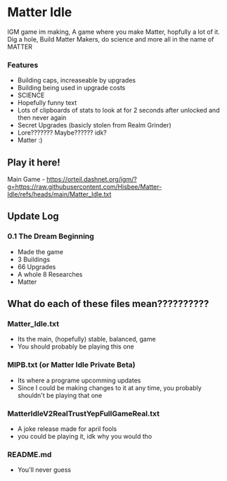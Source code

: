 # Matter Idle
IGM game im making, A game where you make Matter, hopfully a lot of it. Dig a hole, Build Matter Makers, do science and more all in the name of MATTER
### Features
* Building caps, increaseable by upgrades
* Building being used in upgrade costs
* SCIENCE
* Hopefully funny text
* Lots of clipboards of stats to look at for 2 seconds after unlocked and then never again
* Secret Upgrades (basicly stolen from Realm Grinder)
* Lore??????? Maybe?????? idk?
* Matter :)

## Play it here!
Main Game - https://orteil.dashnet.org/igm/?g=https://raw.githubusercontent.com/Hisbee/Matter-Idle/refs/heads/main/Matter_Idle.txt

## Update Log
### 0.1 The Dream Beginning
* Made the game
* 3 Buildings
* 66 Upgrades
* A whole 8 Researches 
* Matter

## What do each of these files mean??????????
### Matter_Idle.txt 
- Its the main, (hopefully) stable, balanced, game
- You should probably be playing this one
### MIPB.txt (or Matter Idle Private Beta)
- Its where a programe upcomming updates
- Since I could be making changes to it at any time, you probably shouldn't be playing that one
### MatterIdleV2RealTrustYepFullGameReal.txt
- A joke release made for april fools
- you could be playing it, idk why you would tho
### README.md
- You'll never guess

